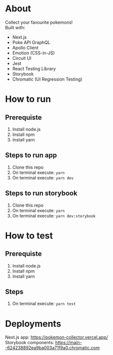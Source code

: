 # About
Collect your favourite pokemons! <br />
Built with: <br />
- Next.js
- Poke API GraphQL
- Apollo Client
- Emotion (CSS-in-JS)
- Circuit UI
- Jest
- React Testing Library
- Storybook
- Chromatic (UI Regression Testing)

# How to run
## Prerequiste
1. Install node.js
2. Install npm
3. Install yarn

## Steps to run app
1. Clone this repo
2. On terminal execute: `yarn`
3. On terminal execute: `yarn dev`

## Steps to run storybook
1. Clone this repo
2. On terminal execute: `yarn`
3. On terminal execute: `yarn dev:storybook`

# How to test
## Prerequiste
1. Install node.js
2. Install npm
3. Install yarn

## Steps
1. On terminal execute: `yarn test`

# Deployments
Next.js app: https://pokemon-collector.vercel.app/ <br />
Storybook components: https://main--624238892ea9ba003a71f9a0.chromatic.com
